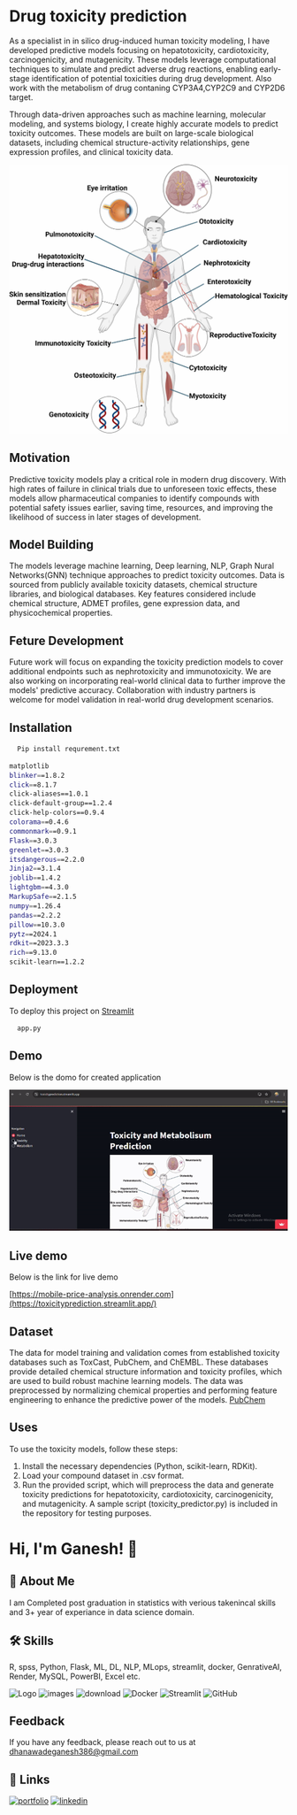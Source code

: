 
# Drug toxicity prediction

As a specialist in in silico drug-induced human toxicity modeling, I have developed predictive models focusing on hepatotoxicity, cardiotoxicity, carcinogenicity, and mutagenicity. These models leverage computational techniques to simulate and predict adverse drug reactions, enabling early-stage identification of potential toxicities during drug development. Also work with the metabolism of drug contaning CYP3A4,CYP2C9 and CYP2D6 target.

Through data-driven approaches such as machine learning, molecular modeling, and systems biology, I create highly accurate models to predict toxicity outcomes. These models are built on large-scale biological datasets, including chemical structure-activity relationships, gene expression profiles, and clinical toxicity data.

 ![Tox pic](images/toxicity.jpg)

## Motivation
Predictive toxicity models play a critical role in modern drug discovery. With high rates of failure in clinical trials due to unforeseen toxic effects, these models allow pharmaceutical companies to identify compounds with potential safety issues earlier, saving time, resources, and improving the likelihood of success in later stages of development.

## Model Building
The models leverage machine learning, Deep learning, NLP, Graph Nural Networks(GNN) technique approaches to predict toxicity outcomes. Data is sourced from publicly available toxicity datasets, chemical structure libraries, and biological databases. Key features considered include chemical structure, ADMET profiles, gene expression data, and physicochemical properties.

## Feture Development
Future work will focus on expanding the toxicity prediction models to cover additional endpoints such as nephrotoxicity and immunotoxicity. We are also working on incorporating real-world clinical data to further improve the models' predictive accuracy. Collaboration with industry partners is welcome for model validation in real-world drug development scenarios.


## Installation
```bash
  Pip install requrement.txt
```
```bash
matplotlib
blinker==1.8.2
click==8.1.7
click-aliases==1.0.1
click-default-group==1.2.4
click-help-colors==0.9.4
colorama==0.4.6
commonmark==0.9.1
Flask==3.0.3
greenlet==3.0.3
itsdangerous==2.2.0
Jinja2==3.1.4
joblib==1.4.2
lightgbm==4.3.0
MarkupSafe==2.1.5
numpy==1.26.4
pandas==2.2.2
pillow==10.3.0
pytz==2024.1
rdkit==2023.3.3
rich==9.13.0
scikit-learn==1.2.2

```
## Deployment

To deploy this project on [Streamlit]([https://dashboard.render.com/](https://streamlit.io/))

```bash
  app.py
```


## Demo

Below is the domo for created application

![New Project](demo11.gif)


## Live demo
Below is the link for live demo

[https://mobile-price-analysis.onrender.com](https://toxicityprediction.streamlit.app/)


## Dataset
The data for model training and validation comes from established toxicity databases such as ToxCast, PubChem, and ChEMBL. These databases provide detailed chemical structure information and toxicity profiles, which are used to build robust machine learning models. The data was preprocessed by normalizing chemical properties and performing feature engineering to enhance the predictive power of the models.
 [PubChem](https://pubchem.ncbi.nlm.nih.gov/)

    
## Uses

To use the toxicity models, follow these steps:
1. Install the necessary dependencies (Python, scikit-learn, RDKit).
2. Load your compound dataset in .csv format.
3. Run the provided script, which will preprocess the data and generate toxicity predictions for hepatotoxicity, cardiotoxicity, carcinogenicity, and mutagenicity.
A sample script (toxicity_predictor.py) is included in the repository for testing purposes.


# Hi, I'm Ganesh! 👋


## 🚀 About Me
I am Completed post graduation in statistics with verious takenincal skills and 3+ year of experiance in data science domain.


## 🛠 Skills
R, spss, Python, Flask, ML, DL, NLP, MLops, streamlit, docker, GenrativeAI, Render, MySQL, PowerBI, Excel etc.


![Logo](https://camo.githubusercontent.com/3cdf9577401a2c7dceac655bbd37fb2f3ee273a457bf1f2169c602fb80ca56f8/68747470733a2f2f666f7274686562616467652e636f6d2f696d616765732f6261646765732f6d6164652d776974682d707974686f6e2e737667)
![images](https://user-images.githubusercontent.com/109405138/209291383-14f3f225-e593-4b1b-a506-54db907bb433.png)
![download](https://user-images.githubusercontent.com/109405138/209292205-98d13147-5a84-47d3-82eb-870197067abf.png)
![Docker](https://www.docker.com/sites/default/files/d8/2019-07/vertical-logo-monochromatic.png)
![Streamlit](https://streamlit.io/images/brand/streamlit-logo-secondary-colour.svg)
![GitHub](https://github.githubassets.com/images/modules/logos_page/GitHub-Mark.png)



## Feedback

If you have any feedback, please reach out to us at dhanawadeganesh386@gmail.com


## 🔗 Links
[![portfolio](https://img.shields.io/badge/my_portfolio-000?style=for-the-badge&logo=ko-fi&logoColor=white)](https://github.com/Ganeshdhanawade/Data-Science-Portfolio)
[![linkedin](https://img.shields.io/badge/linkedin-0A66C2?style=for-the-badge&logo=linkedin&logoColor=white)](https://www.linkedin.com/in/ganesh-dhanawade-47653b201/)





